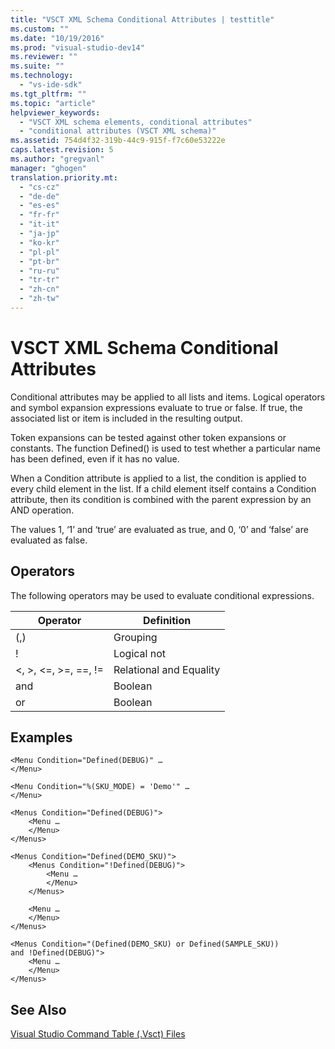 ```yaml
---
title: "VSCT XML Schema Conditional Attributes | testtitle"
ms.custom: ""
ms.date: "10/19/2016"
ms.prod: "visual-studio-dev14"
ms.reviewer: ""
ms.suite: ""
ms.technology: 
  - "vs-ide-sdk"
ms.tgt_pltfrm: ""
ms.topic: "article"
helpviewer_keywords: 
  - "VSCT XML schema elements, conditional attributes"
  - "conditional attributes (VSCT XML schema)"
ms.assetid: 754d4f32-319b-44c9-915f-f7c60e53222e
caps.latest.revision: 5
ms.author: "gregvanl"
manager: "ghogen"
translation.priority.mt: 
  - "cs-cz"
  - "de-de"
  - "es-es"
  - "fr-fr"
  - "it-it"
  - "ja-jp"
  - "ko-kr"
  - "pl-pl"
  - "pt-br"
  - "ru-ru"
  - "tr-tr"
  - "zh-cn"
  - "zh-tw"
---
```

# VSCT XML Schema Conditional Attributes
Conditional attributes may be applied to all lists and items. Logical operators and symbol expansion expressions evaluate to true or false. If true, the associated list or item is included in the resulting output.  
  
 Token expansions can be tested against other token expansions or constants. The function Defined() is used to test whether a particular name has been defined, even if it has no value.  
  
 When a Condition attribute is applied to a list, the condition is applied to every child element in the list. If a child element itself contains a Condition attribute, then its condition is combined with the parent expression by an AND operation.  
  
 The values 1, ‘1’ and ‘true’ are evaluated as true, and 0, ‘0’ and ‘false’ are evaluated as false.  
  
## Operators  
 The following operators may be used to evaluate conditional expressions.  
  
|Operator|Definition|  
|--------------|----------------|  
|(,)|Grouping|  
|!|Logical not|  
|\<, >, \<=, >=, ==, !=|Relational and Equality|  
|and|Boolean|  
|or|Boolean|  
  
## Examples  
  
```  
<Menu Condition="Defined(DEBUG)" …  
</Menu>  
  
<Menu Condition="%(SKU_MODE) = 'Demo'" …  
</Menu>  
  
<Menus Condition="Defined(DEBUG)">  
    <Menu …  
    </Menu>  
</Menus>  
  
<Menus Condition="Defined(DEMO_SKU)">  
    <Menus Condition="!Defined(DEBUG)">  
        <Menu …  
        </Menu>  
    </Menus>  
  
    <Menu …  
    </Menu>  
</Menus>  
  
<Menus Condition="(Defined(DEMO_SKU) or Defined(SAMPLE_SKU))   
and !Defined(DEBUG)">  
    <Menu …  
    </Menu>  
</Menus>  
```  
  
## See Also  
 [Visual Studio Command Table (.Vsct) Files](../Topic/Visual%20Studio%20Command%20Table%20\(.Vsct\)%20Files.md)